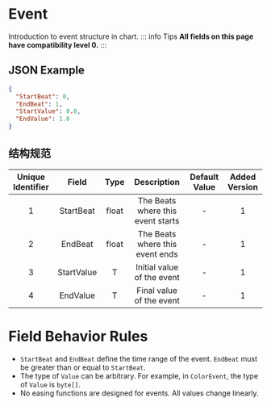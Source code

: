 ﻿# Event

Introduction to event structure in chart.
::: info Tips
**All fields on this page have compatibility level 0.**
:::

## JSON Example

```json
{
  "StartBeat": 0,
  "EndBeat": 1,
  "StartValue": 0.0,
  "EndValue": 1.0
}
```

## 结构规范

| Unique Identifier |   Field    | Type  |            Description            | Default Value | Added Version |
|:-----------------:|:----------:|:-----:|:---------------------------------:|:-------------:|:-------------:|
|         1         | StartBeat  | float | The Beats where this event starts |       -       |       1       |
|         2         |  EndBeat   | float |  The Beats where this event ends  |       -       |       1       |
|         3         | StartValue |   T   |    Initial value of the event     |       -       |       1       |
|         4         |  EndValue  |   T   |     Final value of the event      |       -       |       1       |

# Field Behavior Rules

- `StartBeat` and `EndBeat` define the time range of the event. `EndBeat` must be greater than or equal to `StartBeat`.
- The type of `Value` can be arbitrary. For example, in `ColorEvent`, the type of `Value` is `byte[]`.
- No easing functions are designed for events. All values change linearly.